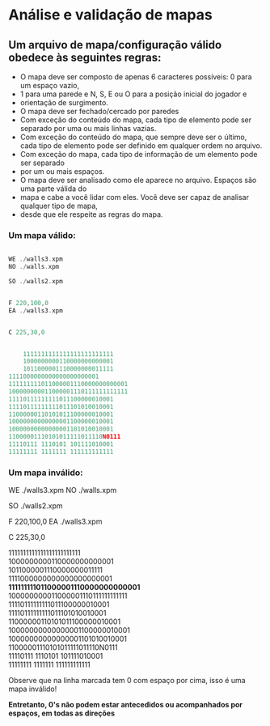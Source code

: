 # Análise e validação de mapas

## Um arquivo de mapa/configuração válido obedece às seguintes regras:

- O mapa deve ser composto de apenas 6 caracteres possíveis: 0 para um espaço vazio,
- 1 para uma parede e N, S, E ou O para a posição inicial do jogador e
- orientação de surgimento.
- O mapa deve ser fechado/cercado por paredes
- Com exceção do conteúdo do mapa, cada tipo de elemento pode ser separado por uma ou mais linhas vazias.
- Com exceção do conteúdo do mapa, que sempre deve ser o último, cada tipo de elemento pode ser definido em qualquer ordem no arquivo.
- Com exceção do mapa, cada tipo de informação de um elemento pode ser separado
- por um ou mais espaços.
- O mapa deve ser analisado como ele aparece no arquivo. Espaços são uma parte válida do
- mapa e cabe a você lidar com eles. Você deve ser capaz de analisar qualquer tipo de mapa,
- desde que ele respeite as regras do mapa.

### Um mapa válido:

```c

WE ./walls3.xpm
NO ./walls.xpm

SO ./walls2.xpm


F 220,100,0
EA ./walls3.xpm


C 225,30,0


    1111111111111111111111111
    1000000000110000000000001
    1011000001110000000011111
1111000000000000000000001
111111111011000001110000000000001
100000000011000001110111111111111
11110111111111011100000010001
11110111111111011101010010001
11000000110101011100000010001
10000000000000001100000010001
10000000000000001101010010001
11000001110101011111011110N0111
11110111 1110101 101111010001
11111111 1111111 111111111111

```

### Um mapa inválido:

WE ./walls3.xpm
NO ./walls.xpm

SO ./walls2.xpm

F 220,100,0
EA ./walls3.xpm

C 225,30,0

  1111111111111111111111111 <br>
  1000000000110000000000001 <br>
  1011000001110000000011111 <br>
1111000000000000000000001 <br>
**111111111011000001110000000000001** <br>
100000000011000001110111111111111 <br>
11110111111111011100000010001 <br>
11110111111111011101010010001 <br>
11000000110101011100000010001 <br>
10000000000000001100000010001 <br>
10000000000000001101010010001 <br>
11000001110101011111011110N0111 <br>
11110111 1110101 101111010001 <br>
11111111 1111111 111111111111 <br>

Observe que na linha marcada tem 0 com espaço por cima, isso é uma mapa inválido!

**Entretanto, 0's não podem estar antecedidos ou acompanhados por espaços, em todas as direções**
